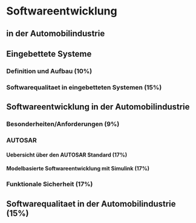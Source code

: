# Softwareentwicklung
## in der Automobilindustrie
## Eingebettete Systeme
### Definition und Aufbau (10%)
### Softwarequalitaet in eingebetteten Systemen (15%)
## Softwareentwicklung in der Automobilindustrie
### Besonderheiten/Anforderungen (9%)
### AUTOSAR
#### Uebersicht über den AUTOSAR Standard (17%)
#### Modelbasierte Softwareentwicklung mit Simulink (17%)
### Funktionale Sicherheit (17%)
## Softwarequalitaet in der Automobilindustrie (15%)